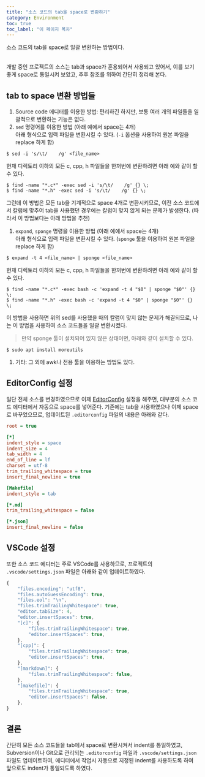 ```yaml
---
title: "소스 코드의 tab을 space로 변환하기"
category: Environment
toc: true
toc_label: "이 페이지 목차"
---
```


소스 코드의 tab을 space로 일괄 변환하는 방법이다.

<br>
개발 중인 프로젝트의 소스는 tab과 space가 혼용되어서 사용되고 있어서, 이를 보기 좋게 space로 통일시켜 보았고, 추후 참조를 위하여 간단히 정리해 본다.

## tab to space 변환 방법들
1. Source code 에디터를 이용한 방법: 편리하긴 하지만, 보통 여러 개의 파일들을 일괄적으로 변환하는 기능은 없다.
1. `sed` 명령어를 이용한 방법 (아래 예에서 space는 4개)  
아래 형식으로 입력 파일을 변환시킬 수 있다. (`-i` 옵션을 사용하여 원본 파일을 replace 하게 함)
```shell
$ sed -i 's/\t/    /g' <file_name>
```
현재 디렉토리 이하의 모든 c, cpp, h 파일들을 한꺼번에 변환하려면 아래 예와 같이 할 수 있다.
```shell
$ find -name "*.c*" -exec sed -i 's/\t/    /g' {} \;
$ find -name "*.h" -exec sed -i 's/\t/    /g' {} \;
```
그런데 이 방법은 모든 tab을 기계적으로 space 4개로 변환시키므로, 이전 소스 코드에서 칼럼에 맞추어 tab을 사용했던 경우에는 칼럼이 맞지 않게 되는 문제가 발생한다. (따라서 이 방법보다는 아래 방법을 추천)
1. `expand`, `sponge` 명령을 이용한 방법 (아래 예에서 space는 4개)  
아래 형식으로 입력 파일을 변환시킬 수 있다. (`sponge` 툴을 이용하여 원본 파일을 replace 하게 함)
```shell
$ expand -t 4 <file_name> | sponge <file_name>
```
현재 디렉토리 이하의 모든 c, cpp, h 파일들을 한꺼번에 변환하려면 아래 예와 같이 할 수 있다.
```shell
$ find -name "*.c*" -exec bash -c 'expand -t 4 "$0" | sponge "$0"' {} \;
$ find -name "*.h" -exec bash -c 'expand -t 4 "$0" | sponge "$0"' {} \;
```
이 방법을 사용하면 위의 sed를 사용했을 때의 칼럼이 맞지 않는 문제가 해결되므로, 나는 이 방법을 사용하여 소스 코드들을 일괄 변환시켰다.
> 만약 sponge 툴이 설치되어 있지 않은 상태이면, 아래와 같이 설치할 수 있다.
```shell
$ sudo apt install moreutils
```
1. 기타: 그 외에 awk나 전용 툴을 이용하는 방법도 있다.

## EditorConfig 설정
일단 전체 소스를 변경하였으므로 이제 [EditorConfig](https://editorconfig.org/) 설정을 해주면, 대부분의 소스 코드 에디터에서 자동으로 space를 넣어준다. 기존에는 tab을 사용하였으나 이제 space로 바꾸었으므로, 업데이트된 `.editorconfig` 파일의 내용은 아래와 같다.
```ini
root = true

[*]
indent_style = space
indent_size = 4
tab_width = 4
end_of_line = lf
charset = utf-8
trim_trailing_whitespace = true
insert_final_newline = true

[Makefile]
indent_style = tab

[*.md]
trim_trailing_whitespace = false

[*.json]
insert_final_newline = false
```

## VSCode 설정
또한 소스 코드 에디터는 주로 VSCode를 사용하므로, 프로젝트의 `.vscode/settings.json` 파일은 아래와 같이 업데이트하였다.
```jsx
{
    "files.encoding": "utf8",
    "files.autoGuessEncoding": true,
    "files.eol": "\n",
    "files.trimTrailingWhitespace": true,
    "editor.tabSize": 4,
    "editor.insertSpaces": true,
    "[c]": {
        "files.trimTrailingWhitespace": true,
        "editor.insertSpaces": true,
    },
    "[cpp]": {
        "files.trimTrailingWhitespace": true,
        "editor.insertSpaces": true,
    },
    "[markdown]": {
        "files.trimTrailingWhitespace": false,
    },
    "[makefile]": {
        "files.trimTrailingWhitespace": true,
        "editor.insertSpaces": false,
    },
}
```

## 결론
간단히 모든 소스 코드들을 tab에서 space로 변환시켜서 indent를 통일하였고, Subversion이나 Git으로 관리되는 `.editorconfig` 파일과 `.vscode/settings.json` 파일도 업데이트하여, 에디터에서 작업시 자동으로 지정된 indent를 사용하도록 하여 앞으로도 indent가 통일되도록 하였다.
